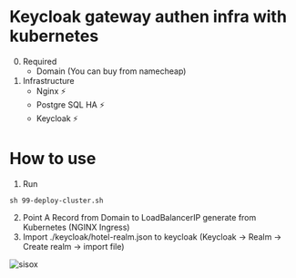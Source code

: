 # Keycloak gateway authen infra with kubernetes
0. Required
    - Domain (You can buy from namecheap)
1. Infrastructure
    - Nginx ⚡
    - Postgre SQL HA ⚡
    - Keycloak ⚡

# How to use
1. Run 
 ```
 sh 99-deploy-cluster.sh
```
2. Point A Record from Domain to LoadBalancerIP generate from Kubernetes (NGINX Ingress)
3. Import ./keycloak/hotel-realm.json to keycloak (Keycloak -> Realm -> Create realm -> import file)
  
![sisox](https://github.com/Cra5hs/stock-trading-infra/assets/5536388/6adc8d32-d762-42ca-8341-ba151d5e517d)
